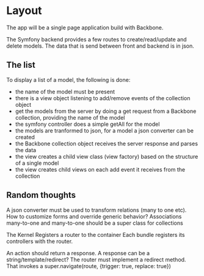# Layout

The app will be a single page application build with Backbone.

The Symfony backend provides a few routes to create/read/update and delete models. The data that is send between front 
and backend is in json.

## The list
To display a list of a model, the following is done:

- the name of the model must be present
- there is a view object listening to add/remove events of the collection object
- get the models from the server by doing a get request from a Backbone collection, providing the name of the model
- the symfony controller does a simple getAll for the model
- the models are tranformed to json, for a model a json converter can be created
- the Backbone collection object receives the server response and parses the data
- the view creates a child view class (view factory) based on the structure of a single model
- the view creates child views on each add event it receives from the collection


## Random thoughts
A json converter must be used to transform relations (many to one etc).
How to customize forms and override generic behavior?
Associations many-to-one and many-to-one should be a super class for collections

The Kernel
Registers a router to the container
Each bundle registers its controllers with the router.

An action should return a response. A response can be a string/template/redirect?
The router must implement a redirect method. That invokes a super.navigate(route, {trigger: true, replace: true})
